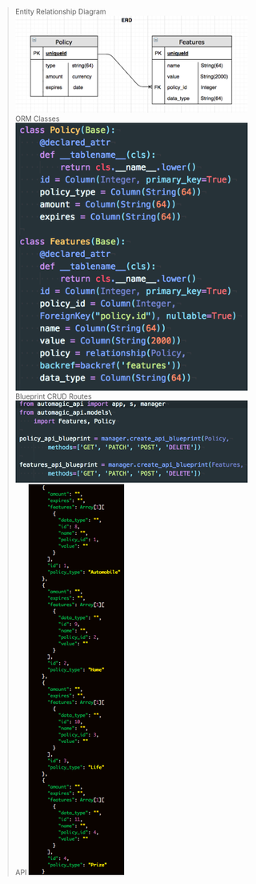 > Entity Relationship Diagram ![](/screenShots/erd.png) ORM Classes
> ![](/screenShots/ORMClasses.png) Blueprint CRUD Routes
> ![](/screenShots/crud.png) API ![](/screenShots/API.png)
